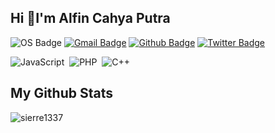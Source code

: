 ## Hi 👋I'm Alfin Cahya Putra
![OS Badge](https://img.shields.io/badge/OS-linux-blue?&logo=Linux)
[![Gmail Badge](https://img.shields.io/badge/-alfnchyaptraaa@gmail.com-c14438?style=flat&logo=Gmail&logoColor=white&link=mailto:alfnchyaptraaa@gmail.com)](mailto:alfnchyaptraaa@gmail.com) 
[![Github Badge](https://img.shields.io/badge/-sierre1337-grey?style=flat&logo=github&logoColor=white&link=https://github.com/sierre1337/)](https://www.github.com/sierre1337/)
[![Twitter Badge](https://img.shields.io/badge/-alfnchyaptraa-00acee?style=flat&logo=twitter&logoColor=white&link=https://twitter.com/alfnchyaptraa/)](https://www.twitter.com/alfnchyaptraa/)
<p align='left'></3</p>

![JavaScript](https://img.shields.io/badge/-JavaScript-282A36?style=flat&logo=javascript)&nbsp;
![PHP](https://img.shields.io/badge/-PHP-282A36?style=flat&logo=PHP)&nbsp;
![C++](https://img.shields.io/badge/C++-282A36?style=flat&logo=c%2B%2B)&nbsp;

## My Github Stats
<p align=left> <img src=https://komarev.com/ghpvc/?username=sierre1337 alt=sierre1337 /> </p>

